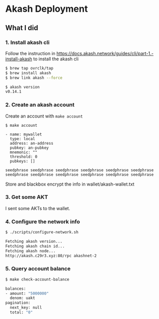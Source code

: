# Akash Deployment

## What I did

### 1. Install akash cli

Follow the instruction in https://docs.akash.network/guides/cli/part-1.-install-akash to install the akash cli

```sh
$ brew tap ovrclk/tap
$ brew install akash
$ brew link akash --force

$ akash version
v0.14.1
```

### 2. Create an akash account

Create an account with `make account`

```
$ make account

- name: mywallet
  type: local
  address: an-address
  pubkey: an-pubkey
  mnemonic: ""
  threshold: 0
  pubkeys: []

seedphrase seedphrase seedphrase seedphrase seedphrase seedphrase seedphrase seedphrase seedphrase seedphrase seedphrase seedphrase
```

Store and blackbox encrypt the info in wallet/akash-wallet.txt

### 3. Get some AKT

I sent some AKTs to the wallet.

### 4. Configure the network info

```sh
$ ./scripts/configure-network.sh

Fetching akash version...
Fetching akash chain id...
Fetching akash node...
http://akash.c29r3.xyz:80/rpc akashnet-2

```

### 5. Query account balance

```sh
$ make check-account-balance

balances:
- amount: "5000000"
  denom: uakt
pagination:
  next_key: null
  total: "0"

```
